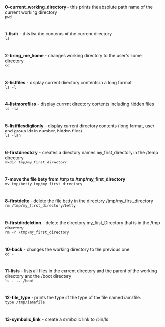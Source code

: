 **0-current_working_directory** - this prints the absolute path name of the current working directory
<br>
```pwd```
#
**1-listit** - this list the contents of the current directory
<br>
```ls```
#
**2-bring_me_home** - changes working directory to the user's home directory
<br>
```cd```
#
**3-listfiles** - display current directory contents in a long format
<br>
```ls -l```
#
**4-listmorefiles** - display current directory contents including hidden files
<br>
```ls -la```
#
**5-listfilesdigitonly** - display current directory contents (long format, user and group ids in number, hidden files)
<br>
```ls -lan```
#
**6-firstdirectory** - creates a directory names my_first_directory in the /temp directory
<br>
```mkdir tmp/my_first_directory```
#
**7-move the file bety from /tmp to /tmp/my_first_directory**
<br>
```mv tmp/betty tmp/my_first_directory```
#
**8-firstdelte** - delete the file betty in the directory /tmp/my_first_directory
<br>
```rm /tmp/my_first_directory/betty```
#
**9-firstdirdeletion** - delete the directory my_first_Directory that is in the /tmp directory
<br>
```rm -r \tmp\my_first_directory```
#
**10-back** - changes the working directory to the previous one.
<br>
```cd -```
#
**11-lists** - lists all files in the current directory and the parent of the working directory and the /boot directory
<br>
```ls . .. /boot```
#
**12-file_type** - prints the type of the type of the file named iamafile.
<br>
```type /tmp/iamafile```
#
**13-symbolic_link** - create a symbolic link to /bin/ls
<br>
```alias __ls__="/bin/ls"
